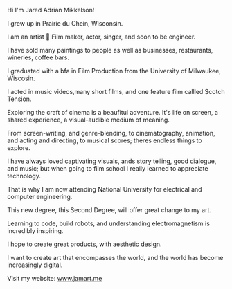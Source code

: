Hi I'm Jared Adrian Mikkelson!

I grew up in Prairie du Chein, Wisconsin.

I am an artist 🎨 Film maker, actor, singer, and soon to be engineer.

I have sold many paintings to people as well as businesses, restaurants, wineries, coffee bars. 

I graduated with a bfa in Film Production from the University of Milwaukee, Wiscosin.

I acted in music videos,many short films, and one feature film callled Scotch Tension. 

Exploring the craft of cinema is a beaufitul adventure. It's life on screen, a shared experience, a visual-audible medium of meaning. 

From screen-writing, and genre-blending, to cinematography, animation, and acting and directing, to musical scores; theres endless things to explore.

I have always loved captivating visuals, ands story telling, good dialogue, and music; but when going to film school I really learned to appreciate technology.

That is why I am now attending National University for electrical and computer engineering.

This new degree, this Second Degree, will offer great change to my art.

Learning to code, build robots, and understanding electromagnetism is incredibly inspiring.

I hope to create great products, with aesthetic design. 

I want to create art that encompasses the world, and the world has become increasingly digital. 

Visit my website: www.jamart.me 
